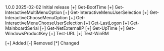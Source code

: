 1.0.0	2025-02-02	    Initial release
						[+] Get-BootTime
				        [+] Get-InteractiveMultiMenuOption 
						[+] Get-InteractiveMenuUserSelection 
						[+] Get-InteractiveChooseMenuOption 
						[+] Get-InteractiveMenuChooseUserSelection
						[+] Get-LastLogon 
						[+] Get-MainboardSerial 
						[+] Get-NetExternalIP
						[+] Get-UpTime 
						[+] Get-WindowsProductKey
						[+] Test-URL
						[+] Test-WinRM



[+] Added
[-] Removed
[*] Changed

